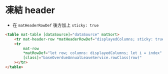 # 凍結 header

- 在 `matHeaderRowDef` 後方加上 `sticky: true`

```html
<table mat-table [dataSource]="dataSource" matSort>
    <tr mat-header-row *matHeaderRowDef="displayedColumns; sticky: true"></tr>
    <tr
        mat-row
        *matRowDef="let row; columns: displayedColumns; let i = index"
        [class]="baseOverdueAnnualLeaveService.rowClass(row)"
    ></tr>
</table>
```
